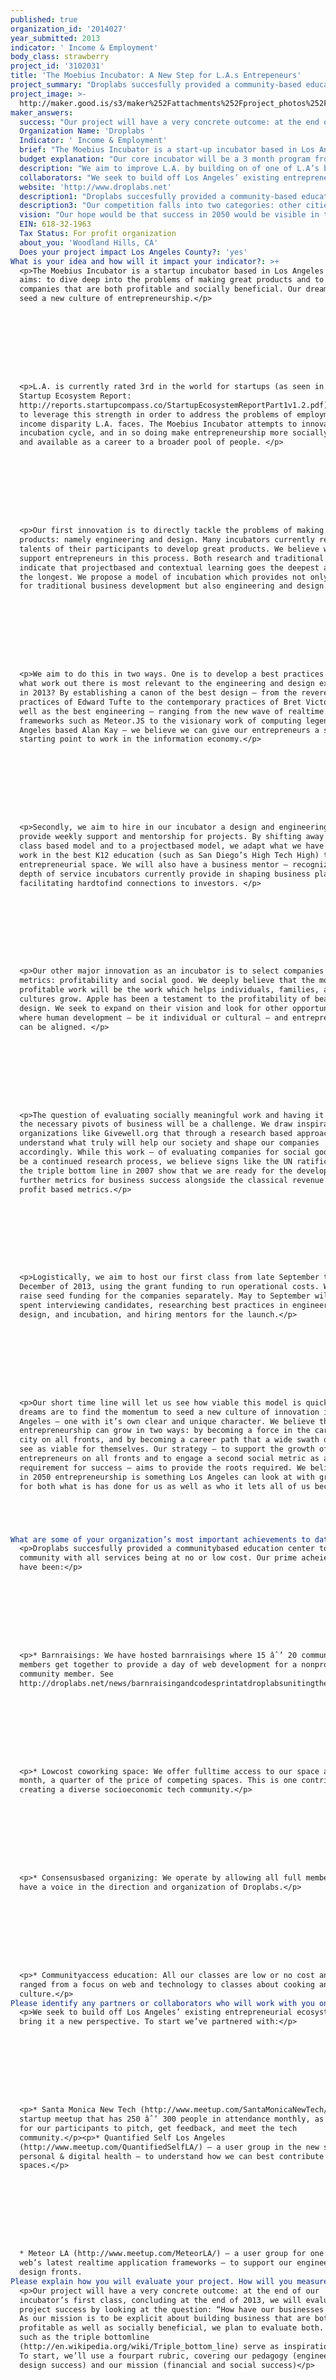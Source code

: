 ```yaml
---
published: true
organization_id: '2014027'
year_submitted: 2013
indicator: ' Income & Employment'
body_class: strawberry
project_id: '3102031'
title: 'The Moebius Incubator: A New Step for L.A.s Entrepeneurs'
project_summary: "Droplabs succesfully provided a community-based education center to the community with all services being at no or low cost. Our prime acheievements have been:\r\n\r\n\r\n* Barn-raisings: We have hosted barn-raisings where 15 − 20 community members get together to provide a day of web development for a non-profit or community member. See http://droplabs.net/news/barn-raising-and-code-sprint-at-droplabs-uniting-the-drupal-and-time-banking-communities\r\n\r\n* Low-cost co-working space: We offer fulltime access to our space at $150 / month, a quarter of the price of competing spaces. This is one contribution to creating a diverse socioeconomic tech community.\r\n\r\n* Consensus-based organizing: We operate by allowing all full members to have a voice in the direction and organization of Droplabs.\r\n\r\n* Community-access education: All our classes are low or no cost and have ranged from a focus on web and technology to classes about cooking and Korean culture."
project_image: >-
  http://maker.good.is/s3/maker%252Fattachments%252Fproject_photos%252Fimages%252F17027%252Fdisplay%252Fnagle_droplab.png=c570x385
maker_answers:
  success: "Our project will have a very concrete outcome: at the end of our incubator’s first class, concluding at the end of 2013, we will evaluate project success by looking at the question: “How have our businesses fared?” As our mission is to be explicit about building business that are both profitable as well as socially beneficial, we plan to evaluate both. Models such as the triple bottom-line (http://en.wikipedia.org/wiki/Triple_bottom_line) serve as inspiration for us. To start, we’ll use a four-part rubric, covering our pedagogy (engineering and design success) and our mission (financial and social success)\r\n\r\n\r\n1. Engineering success: \r\n\r\n* Has the company been able to produce a working demo? \r\n* If not, are they on there way there, or have they had critical problems in the engineering of their technology? \r\n* If they have had critical problems, was there something we could have done better to help them solve this issue? (i.e. Team failure or incubator failure?)\r\n\r\n2. Design success: \r\n\r\n* Has the company been able to produce a clear and viable idea? \r\n* Can someone outside of the tech world understand their idea? \r\n* Do they have evidence that their target audience does indeed want to use their product? \r\n* If not, was it a problem of graphic, interface, or experience design? \r\n* If the product is undesirable or unusable, could we have helped at a key juncture?\r\n\r\n3. Financial success: \r\n\r\n* If the company wants to move forward, do they have funding for continuing their discovery phase / moving into the validation phase? \r\n* Are they connected with investors such that a further seed round, a Series A, or other financial support is in sight? \r\n* If not, is it because of lack of business development work, lack of clear communication about the product, or  a core product issue?\r\n* If it’s a business issue, could it have been averted?\r\n\r\n4. Social success: \r\n\r\n* Does the company have a socially relevant mission?\r\n* Does their product pursue that mission in a clear and obvious way?\r\n* If the company has to pivot, do we expect the mission to grow with it, based on the team’s work so far?\r\n* How many people will be affected by their work, and is there a clear and validated plan as to what change they will bring?\r\n* If not, why? Is it an issue of the domain they are in, the strategy they undertook, or the execution of that strategy?\r\n* If the mission has gotten lost, what resources can we provide to reconnect to it?\r\n\r\n\r\n——\r\n\r\nUsing this four part rubric, we support our larger strategy: support the growth of jobs and companies in a unique entrepreneurial context in Los Angeles. By having successful and socially relevant companies we aim to concretely build more jobs in Los Angeles at the rate of 10 companies by the end of 2013, and in the long term shift the culture of entrepreneurship to one that becomes more universally accessible.\r\n\r\n\r\n"
  Organization Name: 'Droplabs '
  Indicator: ' Income & Employment'
  brief: "The Moebius Incubator is a start-up incubator based in Los Angeles with two aims: to dive deep into the problems of making great products and to make companies that are both profitable and socially beneficial. Our dream is to seed a new culture of entrepreneurship.\r\n\r\nL.A. is currently rated 3rd in the world for start-ups (as seen in the Startup Ecosystem Report: http://reports.startupcompass.co/StartupEcosystemReportPart1v1.2.pdf). We aim to leverage this strength in order to address the problems of employment and income disparity L.A. faces. The Moebius Incubator attempts to innovate on the incubation cycle, and in so doing make entrepreneurship more socially relevant and available as a career to a broader pool of people. \r\n\r\nOur first innovation is to directly tackle the problems of making great products: namely engineering and design. Many incubators currently rely on the talents of their participants to develop great products. We believe we can support entrepreneurs in this process. Both research and traditional wisdom indicate that project-based and contextual learning goes the deepest and lasts the longest. We propose a model of incubation which provides not only support for traditional business development but also engineering and design.\r\n\r\nWe aim to do this in two ways. One is to develop a best practices model: what work out there is most relevant to the engineering and design experience in 2013? By establishing a canon of the best design — from the revered practices of Edward Tufte to the contemporary practices of Bret Victor — as well as the best engineering — ranging from the new wave of real-time frameworks such as Meteor.JS to the visionary work of computing legend and Los Angeles based Alan Kay — we believe we can give our entrepreneurs a strong starting point to work in the information economy.\r\n\r\nSecondly, we aim to hire in our incubator a design and engineering coach to provide weekly support and mentorship for projects. By shifting away from a class based model and to a project-based model, we adapt what we have seen to work in the best K-12 education (such as San Diego’s High Tech High) to the entrepreneurial space. We will also have a business mentor — recognizing the depth of service incubators currently provide in shaping business plans and facilitating hard-to-find connections to investors. \r\n\r\nOur other major innovation as an incubator is to select companies along two metrics: profitability and social good. We deeply believe that the most profitable work will be the work which helps individuals, families, and cultures grow. Apple has been a testament to the profitability of beautiful design. We seek to expand on their vision and look for other opportunities where human development — be it individual or cultural — and entrepreneurship can be aligned. \r\n\r\nThe question of evaluating socially meaningful work and having it survive the necessary pivots of business will be a challenge. We draw inspiration from organizations like Givewell.org that through a research based approach we can understand what truly will help our society and shape our companies accordingly. While this work — of evaluating companies for social good — will be a continued research process, we believe signs like the UN ratification of the triple bottom line in 2007 ( ) show that we are ready for the development of further metrics for business success alongside the classical revenue and profit based metrics.\r\n\r\nLogistically, we aim to host our first class from late September to December of 2013, using the grant funding to run operational costs. We aim to raise seed funding for the companies separately. May to September will be spent interviewing candidates, researching best practices in engineering, design, and incubation, and hiring mentors for the launch.\r\n\r\nOur short time line will let us see how viable this model is quickly. Our dreams are to find the momentum to seed a new culture of innovation in Los Angeles — one with it’s own clear and unique character. We believe that entrepreneurship can grow in two ways: by becoming a force in the care of our city on all fronts, and by becoming a career path that a wide swath of people see as viable for themselves. Our strategy — to support the growth of entrepreneurs on all fronts and to engage a second social metric as a requirement for success — aims to provide the roots required. We believe that in 2050 entrepreneurship is something Los Angeles can look at with gratitude for both what is has done for us as well as who it lets all of us become.\r\n"
  budget explanation: "Our core incubator will be a 3 month program from late September to late December. Our budget is broken down into a preparation period (May - September) and a launch period (late September - December) for the remainder of 2013.\r\n\r\nPreparation:\r\n\r\nDirector Support: $25,000 ($5,000 @ 5 months) — includes salary, travel expenses, initial library investment.\r\n\r\nThis period will be spent making connections to different incubators both in Los Angeles and in Silicon Valley and studying the best practices of this industry, and finding mentors for this process. \r\n\r\nIt will also be spent developing a strategy for real-time design and engineering support. We believe the project-based learning model with just in-time support is the most powerful learning strategy we know of culturally. As such we will not be designing courses but instead creating a system to help entrepreneurs address their engineering and design concerns as they come up through a mentoring and coaching model of support. As such we want to look into the best practices for how this is done, and meet with talented designers in this space, such as Edward Tufte, Bret Victor, as well as visionaries in computer science, such as Alan Kay (who’s Viewpoints Research Institute is based in Los Angeles.)\r\n\r\nLaunch: $75,000\r\n\r\nDirector Support: $15,000 ($5,000 @ 3 months)\r\nDesign Mentor: $15,000 ($5,000 @ 3 months)\r\nEngineering Mentor: $15,000 ($5,000 @ 3 months)\r\nBusiness & Development Mentor: ($5,000 @ 3 months)\r\nRent, Materials, Speakers: $15,000\r\n\r\nIn the 3 month launch, we designate a mentor for each of our core competencies: design, engineering, and business and development. Their jobs will be to meet with teams weekly, to research their fields and offer support for best practices, and design seminars or workshops when common team needs can be met. \r\n\r\nWe include a traditional business and development mentors whose job will be to focus on the business plan of companies and provide connections to investors both in the L.A. Area and broader. \r\n\r\nWe finally include a $15,000 budget for expenses including rent (which we expect to spend $2,500 - $3,000 per month), any needed materials, and a small budget for speakers if our mentors see fit."
  description: "We aim to improve L.A. by building on of one of L.A’s bright spots in the employment & income sector: it’s startup scene. LA is rated as the 3rd best place in the world to start a company (see Startup Ecosystem Report: http://reports.startupcompass.co/StartupEcosystemReportPart1v1.2.pdf), with its two weaknesses as support for entrepreneurship and the mindset for it. L.A. is well established as a haven of production talent and investment capital due largely to its relationship with Hollywood. The question becomes: how to leverage these natural strengths for the greater good of L.A.?\r\n\r\nWe believe that entrepreneurship can become the new family-run business. As the information economy allows businesses to reach unprecedented scales, we see a potential for large-scale business to flourish here. The strong culture of family-run and immigrant-led businesses show that L.A. has been a great boon to individuals with drive. Our incubator, by explicitly engaging the design and engineering pieces needed to work in the information economy, aims to make develop entrepreneurship as a career path available to all  — not just those primed for it. We believe that entrepreneurship can be a leveling force agains the great socioeconomic disparity present in L.A., by opening up a path to all that yields both personal financial reward as well as strong support for the local economy. \r\n\r\nOur first project aims to start 10 new companies in Los Angeles. With success, our incubator will run a spring and fall round in 2014, continuing that rate. We estimate our companies will grow by an average of 15 people in their first 2 years and 50 in their first 5 (based on the Ecosystem Report.) Assuming an 80% success rate of initial funding seen in Los Angeles by incubators such as LaunchpadLA, we expect to seed an incremental increase in jobs available over the next 5 years. Our hope is to add jobs — a projected 150 companies over 7 years with a total of 3,000 employees — as well as the contribution to a culture which can identify its own needs and turn them into its own jobs, addressing both the symptoms and the roots of the problem."
  collaborators: "We seek to build off Los Angeles’ existing entrepreneurial ecosystem and bring it a new perspective. To start we’ve partnered with:\r\n\r\n* Santa Monica New Tech (http://www.meetup.com/Santa-Monica-New-Tech/) , a start-up meetup that has 250 − 300 people in attendance monthly, as a forum for our participants to pitch, get feedback, and meet the tech community.\r\n\r\n* Quantified Self Los Angeles (http://www.meetup.com/QuantifiedSelfLA/) — a user group in the new space of personal & digital health — to understand how we can best contribute to those spaces.\r\n\r\n* Meteor LA (http://www.meetup.com/Meteor-LA/) — a user group for one of the web’s latest real-time application frameworks — to support our engineering and design fronts."
  website: 'http://www.droplabs.net'
  description1: "Droplabs succesfully provided a community-based education center to the community with all services being at no or low cost. Our prime acheievements have been:\r\n\r\n\r\n* Barn-raisings: We have hosted barn-raisings where 15 − 20 community members get together to provide a day of web development for a non-profit or community member. See http://droplabs.net/news/barn-raising-and-code-sprint-at-droplabs-uniting-the-drupal-and-time-banking-communities\r\n\r\n* Low-cost co-working space: We offer fulltime access to our space at $150 / month, a quarter of the price of competing spaces. This is one contribution to creating a diverse socioeconomic tech community.\r\n\r\n* Consensus-based organizing: We operate by allowing all full members to have a voice in the direction and organization of Droplabs.\r\n\r\n* Community-access education: All our classes are low or no cost and have ranged from a focus on web and technology to classes about cooking and Korean culture."
  description3: "Our competition falls into two categories: other cities and other start-up incubators.\r\n\r\nThe prime competition for any startup-program outside of Silicon Valley is Silicon Valley itself. Silicon Valley is widely regarded as the best place in the world for entrepreneurship and the benchmark by which all other cities are measured against (as in the Startup …. Report.) Success in creating a successful start-up ecosystem in Los Angeles will require a successful differentiation from Silicon Valley’s ecosystem; a program that focuses on talent development and social good would be a step towards seeding a new culture.\r\n\r\nThe second class of competition comes into other options for creating start-ups, and specifically other incubators. L.A.’S entrepreneurial ecosystem has come to feature both coworking spaces as well as several incubators. While these programs and opportunities will attract part of the potential entrepreneurial pool, our hope — to strengthen entrepreneurship’s social relevance and diversify its constituency — is to attract a new pool of talent to entrepreneurship. Our belief is that while one talent pool will continue to be served by current incubators, our program will attract a segment who’s core concerns — building a purpose-driven business, and spending more time in mentorship and teaching programs in order to grow as engineers and designers — will be different than those who apply to traditional incubators.\r\n"
  vision: "Our hope would be that success in 2050 would be visible in three ways: \r\n\r\n1. A measurably and obviously more diverse entrepreneurial pool. Right now there is a heavy bias towards male entrepreneurs from the middle-class and higher. With an incubator that focuses on building civic and purpose-driven missions, we expect to attract talent from all walks of life, who have specific missions they want to bring to life via entrepreneurship.\r\n\r\n2. LA as an entrepreneurial hub in its own right. As mentioned above, LA is 3rd in the world for entrepreneurship, but still all entrepreneurial hubs are benchmarked and compared negatively against Silicon Valley. We believe that a socially driven incubator will be a step towards a differentiation of L.A.’S own scene apart from Silicon Valley’s. In 2050 we’d like people to know L.A. for its particular entrepreneurial character as well as for its other industries.\r\n\r\n3. Enough jobs and businesses thriving from these programs to see a measurable impact on unemployment. We believe that a needs and values driven entrepreneurship culture can begin to address the feedback loop between cultural and social issues and unemployment. When we can find ways to solve our local problems with entrepreneurship, we create jobs and our city as a whole gets stronger. By being a catalyst in this process, we aim to be one of many factors in bringing L.A. From 2 − 3 percentage points above the national average to that many points below it. "
  EIN: 618-32-1963
  Tax Status: For profit organization
  about_you: 'Woodland Hills, CA'
  Does your project impact Los Angeles County?: 'yes'
What is your idea and how will it impact your indicator?: >+
  <p>The Moebius Incubator is a startup incubator based in Los Angeles with two
  aims: to dive deep into the problems of making great products and to make
  companies that are both profitable and socially beneficial. Our dream is to
  seed a new culture of entrepreneurship.</p>









  <p>L.A. is currently rated 3rd in the world for startups (as seen in the
  Startup Ecosystem Report:
  http://reports.startupcompass.co/StartupEcosystemReportPart1v1.2.pdf). We aim
  to leverage this strength in order to address the problems of employment and
  income disparity L.A. faces. The Moebius Incubator attempts to innovate on the
  incubation cycle, and in so doing make entrepreneurship more socially relevant
  and available as a career to a broader pool of people. </p>









  <p>Our first innovation is to directly tackle the problems of making great
  products: namely engineering and design. Many incubators currently rely on the
  talents of their participants to develop great products. We believe we can
  support entrepreneurs in this process. Both research and traditional wisdom
  indicate that projectbased and contextual learning goes the deepest and lasts
  the longest. We propose a model of incubation which provides not only support
  for traditional business development but also engineering and design.</p>









  <p>We aim to do this in two ways. One is to develop a best practices model:
  what work out there is most relevant to the engineering and design experience
  in 2013? By establishing a canon of the best design — from the revered
  practices of Edward Tufte to the contemporary practices of Bret Victor — as
  well as the best engineering — ranging from the new wave of realtime
  frameworks such as Meteor.JS to the visionary work of computing legend and Los
  Angeles based Alan Kay — we believe we can give our entrepreneurs a strong
  starting point to work in the information economy.</p>









  <p>Secondly, we aim to hire in our incubator a design and engineering coach to
  provide weekly support and mentorship for projects. By shifting away from a
  class based model and to a projectbased model, we adapt what we have seen to
  work in the best K12 education (such as San Diego’s High Tech High) to the
  entrepreneurial space. We will also have a business mentor — recognizing the
  depth of service incubators currently provide in shaping business plans and
  facilitating hardtofind connections to investors. </p>









  <p>Our other major innovation as an incubator is to select companies along two
  metrics: profitability and social good. We deeply believe that the most
  profitable work will be the work which helps individuals, families, and
  cultures grow. Apple has been a testament to the profitability of beautiful
  design. We seek to expand on their vision and look for other opportunities
  where human development — be it individual or cultural — and entrepreneurship
  can be aligned. </p>









  <p>The question of evaluating socially meaningful work and having it survive
  the necessary pivots of business will be a challenge. We draw inspiration from
  organizations like Givewell.org that through a research based approach we can
  understand what truly will help our society and shape our companies
  accordingly. While this work — of evaluating companies for social good — will
  be a continued research process, we believe signs like the UN ratification of
  the triple bottom line in 2007 show that we are ready for the development of
  further metrics for business success alongside the classical revenue and
  profit based metrics.</p>









  <p>Logistically, we aim to host our first class from late September to
  December of 2013, using the grant funding to run operational costs. We aim to
  raise seed funding for the companies separately. May to September will be
  spent interviewing candidates, researching best practices in engineering,
  design, and incubation, and hiring mentors for the launch.</p>









  <p>Our short time line will let us see how viable this model is quickly. Our
  dreams are to find the momentum to seed a new culture of innovation in Los
  Angeles — one with it’s own clear and unique character. We believe that
  entrepreneurship can grow in two ways: by becoming a force in the care of our
  city on all fronts, and by becoming a career path that a wide swath of people
  see as viable for themselves. Our strategy — to support the growth of
  entrepreneurs on all fronts and to engage a second social metric as a
  requirement for success — aims to provide the roots required. We believe that
  in 2050 entrepreneurship is something Los Angeles can look at with gratitude
  for both what is has done for us as well as who it lets all of us become.</p>





What are some of your organization’s most important achievements to date?: >-
  <p>Droplabs succesfully provided a communitybased education center to the
  community with all services being at no or low cost. Our prime acheievements
  have been:</p>









  <p>* Barnraisings: We have hosted barnraisings where 15 âˆ’ 20 community
  members get together to provide a day of web development for a nonprofit or
  community member. See
  http://droplabs.net/news/barnraisingandcodesprintatdroplabsunitingthedrupalandtimebankingcommunities</p>









  <p>* Lowcost coworking space: We offer fulltime access to our space at $150 /
  month, a quarter of the price of competing spaces. This is one contribution to
  creating a diverse socioeconomic tech community.</p>









  <p>* Consensusbased organizing: We operate by allowing all full members to
  have a voice in the direction and organization of Droplabs.</p>









  <p>* Communityaccess education: All our classes are low or no cost and have
  ranged from a focus on web and technology to classes about cooking and Korean
  culture.</p>
Please identify any partners or collaborators who will work with you on this project.: >-
  <p>We seek to build off Los Angeles’ existing entrepreneurial ecosystem and
  bring it a new perspective. To start we’ve partnered with:</p>









  <p>* Santa Monica New Tech (http://www.meetup.com/SantaMonicaNewTech/) , a
  startup meetup that has 250 âˆ’ 300 people in attendance monthly, as a forum
  for our participants to pitch, get feedback, and meet the tech
  community.</p><p>* Quantified Self Los Angeles
  (http://www.meetup.com/QuantifiedSelfLA/) — a user group in the new space of
  personal & digital health — to understand how we can best contribute to those
  spaces.</p>









  * Meteor LA (http://www.meetup.com/MeteorLA/) — a user group for one of the
  web’s latest realtime application frameworks — to support our engineering and
  design fronts.
Please explain how you will evaluate your project. How will you measure success?: >+
  <p>Our project will have a very concrete outcome: at the end of our
  incubator’s first class, concluding at the end of 2013, we will evaluate
  project success by looking at the question: “How have our businesses fared?”
  As our mission is to be explicit about building business that are both
  profitable as well as socially beneficial, we plan to evaluate both. Models
  such as the triple bottomline
  (http://en.wikipedia.org/wiki/Triple_bottom_line) serve as inspiration for us.
  To start, we’ll use a fourpart rubric, covering our pedagogy (engineering and
  design success) and our mission (financial and social success)</p>















  <p>1. Engineering success: </p>









  <p>* Has the company been able to produce a working demo? </p>






  <p>* If not, are they on there way there, or have they had critical problems
  in the engineering of their technology? </p>






  <p>* If they have had critical problems, was there something we could have
  done better to help them solve this issue? (i.e. Team failure or incubator
  failure?)</p>









  <p>2. Design success:</p> 






  <p>* Has the company been able to produce a clear and viable idea?</p> 






  <p>* Can someone outside of the tech world understand their idea?</p> 






  <p>* Do they have evidence that their target audience does indeed want to use
  their product?</p><p>* If not, was it a problem of graphic, interface, or
  experience design?</p><p>* If the product is undesirable or unusable, could we
  have helped at a key juncture?</p><p>3. Financial success: </p><p>* If the
  company wants to move forward, do they have funding for continuing their
  discovery phase / moving into the validation phase? </p><p>* Are they
  connected with investors such that a further seed round, a Series A, or other
  financial support is in sight? </p><p>* If not, is it because of lack of
  business development work, lack of clear communication about the product, or 
  a core product issue?</p><p>* If it’s a business issue, could it have been
  averted?</p><p>4. Social success:</p><p>* Does the company have a socially
  relevant mission?</p><p>* Does their product pursue that mission in a clear
  and obvious way?</p>* If the company has to pivot, do we expect the mission to
  grow with it, based on the team’s work so far?






  * How many people will be affected by their work, and is there a clear and
  validated plan as to what change they will bring?






  * If not, why? Is it an issue of the domain they are in, the strategy they
  undertook, or the execution of that strategy?






  * If the mission has gotten lost, what resources can we provide to reconnect
  to it?






  Using this four part rubric, we support our larger strategy: support the
  growth of jobs and companies in a unique entrepreneurial context in Los
  Angeles. By having successful and socially relevant companies we aim to
  concretely build more jobs in Los Angeles at the rate of 10 companies by the
  end of 2013, and in the long term shift the culture of entrepreneurship to one
  that becomes more universally accessible.











How will your project benefit Los Angeles? Please be specific.: >-
  <p>We aim to improve L.A. by building on of one of L.A’s bright spots in the
  employment & income sector: it’s startup scene. LA is rated as the 3rd best
  place in the world to start a company (see Startup Ecosystem Report:
  http://reports.startupcompass.co/StartupEcosystemReportPart1v1.2.pdf), with
  its two weaknesses as support for entrepreneurship and the mindset for it.
  L.A. is well established as a haven of production talent and investment
  capital due largely to its relationship with Hollywood. The question becomes:
  how to leverage these natural strengths for the greater good of L.A.?</p>









  <p>We believe that entrepreneurship can become the new familyrun business. As
  the information economy allows businesses to reach unprecedented scales, we
  see a potential for largescale business to flourish here. The strong culture
  of familyrun and immigrantled businesses show that L.A. has been a great boon
  to individuals with drive. Our incubator, by explicitly engaging the design
  and engineering pieces needed to work in the information economy, aims to make
  develop entrepreneurship as a career path available to all  — not just those
  primed for it. We believe that entrepreneurship can be a leveling force agains
  the great socioeconomic disparity present in L.A., by opening up a path to all
  that yields both personal financial reward as well as strong support for the
  local economy. </p>









  <p>Our first project aims to start 10 new companies in Los Angeles. With
  success, our incubator will run a spring and fall round in 2014, continuing
  that rate. We estimate our companies will grow by an average of 15 people in
  their first 2 years and 50 in their first 5 (based on the Ecosystem Report.)
  Assuming an 80% success rate of initial funding seen in Los Angeles by
  incubators such as LaunchpadLA, we expect to seed an incremental increase in
  jobs available over the next 5 years. Our hope is to add jobs — a projected
  150 companies over 7 years with a total of 3,000 employees — as well as the
  contribution to a culture which can identify its own needs and turn them into
  its own jobs, addressing both the symptoms and the roots of the problem.</p>
What would success look like in the year 2050 regarding your indicator?: >-
  Our hope would be that success in 2050 would be visible in three ways: 












  <p>1. A measurably and obviously more diverse entrepreneurial pool. Right now
  there is a heavy bias towards male entrepreneurs from the middleclass and
  higher. With an incubator that focuses on building civic and purposedriven
  missions, we expect to attract talent from all walks of life, who have
  specific missions they want to bring to life via entrepreneurship.</p>












  <p>2. LA as an entrepreneurial hub in its own right. As mentioned above, LA is
  3rd in the world for entrepreneurship, but still all entrepreneurial hubs are
  benchmarked and compared negatively against Silicon Valley. We believe that a
  socially driven incubator will be a step towards a differentiation of L.A.’S
  own scene apart from Silicon Valley’s. In 2050 we’d like people to know L.A.
  for its particular entrepreneurial character as well as for its other
  industries.</p>















  <p>3. Enough jobs and businesses thriving from these programs to see a
  measurable impact on unemployment. We believe that a needs and values driven
  entrepreneurship culture can begin to address the feedback loop between
  cultural and social issues and unemployment. When we can find ways to solve
  our local problems with entrepreneurship, we create jobs and our city as a
  whole gets stronger. By being a catalyst in this process, we aim to be one of
  many factors in bringing L.A. From 2 âˆ’ 3 percentage points above the
  national average to that many points below it. </p>
cached_project_image: >-
  https://archive-assets.la2050.org/images/2013/the-moebius-incubator-a-new-step-for-l-a-s-entrepeneurs/maker.good.is/s3/maker%252Fattachments%252Fproject_photos%252Fimages%252F17027%252Fdisplay%252Fnagle_droplab.png=c570x385.png
maker_image_id: '17027'
maker_image_file_name: nagle_droplab.png

---
```

